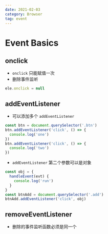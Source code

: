 ```yaml
---
date: 2021-02-03
category: Browser
tag: event
---
```


# Event Basics

## onclick

- `onclick` 只能赋值一次
- 删除事件监听

```js
ele.onclick = null
```

## addEventListener

- 可以添加多个 `addEventListener`

```js
const btn = document.querySelector('.btn')
btn.addEventListener('click', () => {
  console.log('one')
})
btn.addEventListener('click', () => {
  console.log('two')
})
```

- `addEventListener` 第二个参数可以是对象

```js
const obj = {
  handleEvent(evt) {
    console.log('run')
  }
}
const btnAdd = document.querySelector('.add')
btnAdd.addEventListener('click', obj)
```

## removeEventListener

- 删除的事件监听函数必须是同一个
